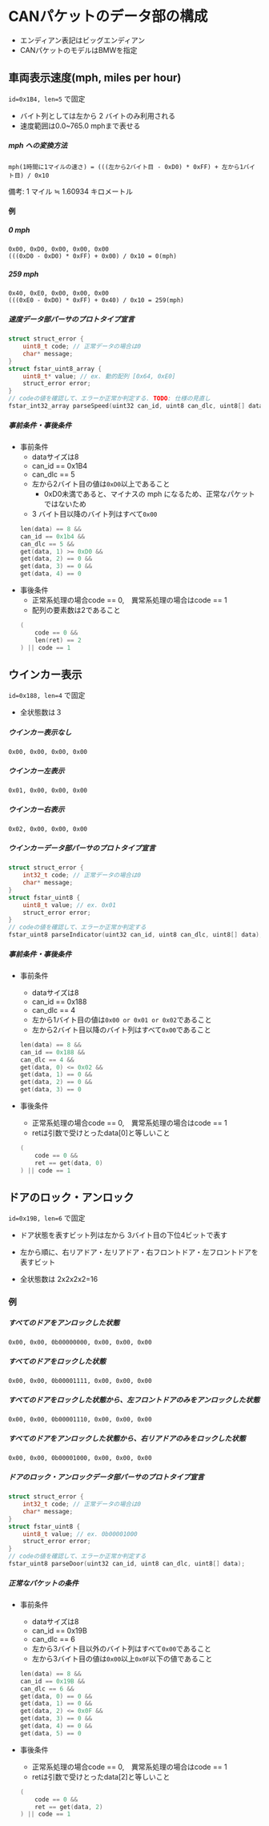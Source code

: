 # CANパケットのデータ部の構成

- エンディアン表記はビッグエンディアン
- CANパケットのモデルはBMWを指定

## 車両表示速度(mph, miles per hour)

`id=0x1B4, len=5` で固定

- バイト列としては左から 2 バイトのみ利用される
- 速度範囲は0.0~765.0 mphまで表せる


##### mph への変換方法

`mph(1時間に1マイルの速さ) = (((左から2バイト目 - 0xD0) * 0xFF) + 左から1バイト目) / 0x10`

備考: 1 マイル ≒ 1.60934 キロメートル

#### 例
##### 0 mph

```
0x00, 0xD0, 0x00, 0x00, 0x00
(((0xD0 - 0xD0) * 0xFF) + 0x00) / 0x10 = 0(mph)
```

##### 259 mph

```
0x40, 0xE0, 0x00, 0x00, 0x00
(((0xE0 - 0xD0) * 0xFF) + 0x40) / 0x10 = 259(mph)
```

##### 速度データ部パーサのプロトタイプ宣言

```cpp
struct struct_error {
    uint8_t code; // 正常データの場合は0
    char* message;
}
struct fstar_uint8_array {
    uint8_t* value; // ex. 動的配列 [0x64, 0xE0]
    struct_error error;
}
// codeの値を確認して、エラーか正常か判定する. TODO: 仕様の見直し
fstar_int32_array parseSpeed(uint32 can_id, uint8 can_dlc, uint8[] data);
```

##### 事前条件・事後条件

- 事前条件
    - dataサイズは8
    - can_id == 0x1B4
    - can_dlc == 5
    - 左から2バイト目の値は`0xD0`以上であること
        - 0xD0未満であると、マイナスの mph になるため、正常なパケットではないため
    - 3 バイト目以降のバイト列はすべて`0x00`
    ```cpp
    len(data) == 8 && 
    can_id == 0x1b4 &&
    can_dlc == 5 &&
    get(data, 1) >= 0xD0 &&
    get(data, 2) == 0 &&
    get(data, 3) == 0 &&
    get(data, 4) == 0
    ```
- 事後条件
    - 正常系処理の場合code == 0,　異常系処理の場合はcode == 1
    - 配列の要素数は2であること
    ```cpp
    (
        code == 0 &&
        len(ret) == 2
    ) || code == 1
    ```

## ウインカー表示

`id=0x188, len=4` で固定

- 全状態数は３

##### ウインカー表示なし

`0x00, 0x00, 0x00, 0x00`

##### ウインカー左表示

`0x01, 0x00, 0x00, 0x00`

##### ウインカー右表示

`0x02, 0x00, 0x00, 0x00`

##### ウインカーデータ部パーサのプロトタイプ宣言

```cpp
struct struct_error {
    int32_t code; // 正常データの場合は0
    char* message;
}
struct fstar_uint8 {
    uint8_t value; // ex. 0x01
    struct_error error;
}
// codeの値を確認して、エラーか正常か判定する
fstar_uint8 parseIndicator(uint32 can_id, uint8 can_dlc, uint8[] data);
```

##### 事前条件・事後条件

- 事前条件
    - dataサイズは8
    - can_id == 0x188
    - can_dlc == 4
    - 左から1バイト目の値は`0x00 or 0x01 or 0x02`であること
    - 左から2バイト目以降のバイト列はすべて`0x00`であること

    ```cpp
    len(data) == 8 &&
    can_id == 0x188 &&
    can_dlc == 4 &&
    get(data, 0) <= 0x02 &&
    get(data, 1) == 0 &&
    get(data, 2) == 0 &&
    get(data, 3) == 0
    ```
- 事後条件
    - 正常系処理の場合code == 0,　異常系処理の場合はcode == 1
    - retは引数で受けとったdata[0]と等しいこと

    ```cpp
    (
        code == 0 &&
        ret == get(data, 0)
    ) || code == 1
    ```

## ドアのロック・アンロック

`id=0x19B, len=6` で固定

- ドア状態を表すビット列は左から 3バイト目の下位4ビットで表す

- 左から順に、右リアドア・左リアドア・右フロントドア・左フロントドアを表すビット

- 全状態数は 2x2x2x2=16

### 例
##### すべてのドアをアンロックした状態

`0x00, 0x00, 0b00000000, 0x00, 0x00, 0x00`

##### すべてのドアをロックした状態

`0x00, 0x00, 0b00001111, 0x00, 0x00, 0x00`

##### すべてのドアをロックした状態から、左フロントドアのみをアンロックした状態

`0x00, 0x00, 0b00001110, 0x00, 0x00, 0x00`

##### すべてのドアをアンロックした状態から、右リアドアのみをロックした状態

`0x00, 0x00, 0b00001000, 0x00, 0x00, 0x00`

##### ドアのロック・アンロックデータ部パーサのプロトタイプ宣言

```cpp
struct struct_error {
    int32_t code; // 正常データの場合は0
    char* message;
}
struct fstar_uint8 {
    uint8_t value; // ex. 0b00001000
    struct_error error;
}
// codeの値を確認して、エラーか正常か判定する
fstar_uint8 parseDoor(uint32 can_id, uint8 can_dlc, uint8[] data);
```

##### 正常なパケットの条件

- 事前条件
    - dataサイズは8
    - can_id == 0x19B
    - can_dlc == 6
    - 左から3バイト目以外のバイト列はすべて`0x00`であること
    - 左から3バイト目の値は`0x00`以上`0x0F`以下の値であること

    ```cpp
    len(data) == 8 &&
    can_id == 0x19B &&
    can_dlc == 6 &&
    get(data, 0) == 0 &&
    get(data, 1) == 0 &&
    get(data, 2) <= 0x0F &&
    get(data, 3) == 0 &&
    get(data, 4) == 0 &&
    get(data, 5) == 0
    ```

- 事後条件
    - 正常系処理の場合code == 0,　異常系処理の場合はcode == 1
    - retは引数で受けとったdata[2]と等しいこと
    ```cpp
    (
        code == 0 &&
        ret == get(data, 2)
    ) || code == 1
    ```
